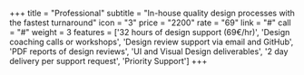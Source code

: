 +++
title = "Professional"
subtitle = "In-house quality design processes with the fastest turnaround"
icon = "3"
price = "2200"
rate = "69"
link = "#"
call = "#"
weight = 3
features = ['32 hours of design support (69€/hr)', 'Design coaching calls or workshops', 'Design review support via email and GitHub', 'PDF reports of design reviews', 'UI and Visual Design deliverables', '2 day delivery per support request', 'Priority Support']
+++